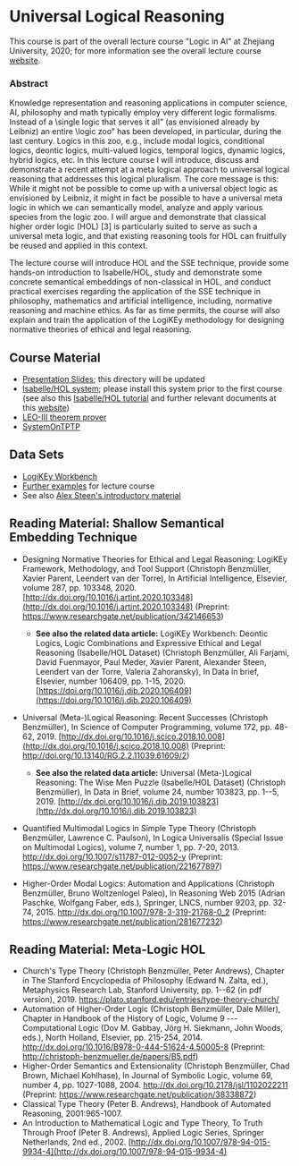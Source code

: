 # Universal Logical Reasoning
This course is part of the overall lecture course "Logic in AI" at Zhejiang University, 2020; for more information see the overall lecture course [website](https://www.xixilogic.org/events/2020/08/course-logic-in-ai/).

### Abstract
Knowledge representation and reasoning applications in computer science, AI, philosophy and math typically employ very different logic formalisms. Instead of a \single logic that serves it all” (as envisioned already by Leibniz) an entire \logic zoo” has been developed, in particular, during the last century. Logics in this zoo, e.g., include modal logics, conditional logics, deontic logics, multi-valued logics, temporal logics, dynamic logics, hybrid logics, etc. In this lecture course I will introduce, discuss and demonstrate a recent attempt at a meta logical approach to universal logical reasoning that addresses this logical pluralism. The core message is this: While it might not be possible to come up with a universal object logic as envisioned by Leibniz, it might in fact be possible to have a universal meta logic in which we can semantically model, analyze and apply various species from the logic zoo. I will argue and demonstrate that classical higher order logic (HOL) [3] is particularly suited to serve as such a universal meta logic, and that existing reasoning tools for HOL can fruitfully be reused and applied in this context.

The lecture course will introduce HOL and the SSE technique, provide some hands-on introduction to Isabelle/HOL, study and demonstrate some concrete semantical embeddings of non-classical in HOL, and conduct practical exercises regarding the application of the SSE technique in philosophy, mathematics and artificial intelligence, including, normative reasoning and machine ethics. As far as time permits, the course will also explain and train the application of the LogiKEy methodology for designing normative theories of ethical and legal reasoning.

## Course Material
- [Presentation Slides](slides); this directory will be updated
- [Isabelle/HOL system](https://isabelle.in.tum.de); please install this system prior to the first course (see also this [Isabelle/HOL tutorial](https://isabelle.in.tum.de/dist/Isabelle2020/doc/tutorial.pdf) and further relevant documents at this [website](https://isabelle.in.tum.de/documentation.html))
- [LEO-III theorem prover](http://page.mi.fu-berlin.de/lex/leo3/)
- [SystemOnTPTP](http://www.tptp.org/cgi-bin/SystemOnTPTP)

## Data Sets
- [LogiKEy Workbench](http://logikey.org)
- [Further examples](examples) for lecture course
- See also [Alex Steen's introductory material](https://github.com/cbenzmueller/LogiKEy/tree/master/buffer/AlexSteen/Deontic)

## Reading Material: Shallow Semantical Embedding Technique
- Designing Normative Theories for Ethical and Legal Reasoning: LogiKEy Framework, Methodology, and Tool Support (Christoph Benzmüller, Xavier Parent, Leendert van der Torre), In Artificial Intelligence, Elsevier, volume 287, pp. 103348, 2020. [http://dx.doi.org/10.1016/j.artint.2020.103348](http://dx.doi.org/10.1016/j.artint.2020.103348) (Preprint: https://www.researchgate.net/publication/342146653) 
  - **See also the related data article:** LogiKEy Workbench: Deontic Logics, Logic Combinations and Expressive Ethical and Legal Reasoning (Isabelle/HOL Dataset) (Christoph Benzmüller, Ali Farjami, David Fuenmayor, Paul Meder, Xavier Parent, Alexander Steen, Leendert van der Torre, Valeria Zahoransky), In Data in brief, Elsevier, number 106409, pp. 1-15, 2020. [https://doi.org/10.1016/j.dib.2020.106409](https://doi.org/10.1016/j.dib.2020.106409)

- Universal (Meta-)Logical Reasoning: Recent Successes (Christoph Benzmüller), In Science of Computer Programming, volume 172, pp. 48-62, 2019. [http://dx.doi.org/10.1016/j.scico.2018.10.008](http://dx.doi.org/10.1016/j.scico.2018.10.008) (Preprint: http://doi.org/10.13140/RG.2.2.11039.61609/2) 
  - **See also the related data article:** Universal (Meta-)Logical Reasoning: The Wise Men Puzzle (Isabelle/HOL Dataset) (Christoph Benzmüller), In Data in Brief, volume 24, number 103823, pp. 1--5, 2019. [http://dx.doi.org/10.1016/j.dib.2019.103823](http://dx.doi.org/10.1016/j.dib.2019.103823)

- Quantified Multimodal Logics in Simple Type Theory (Christoph Benzmüller, Lawrence C. Paulson), In Logica Universalis (Special Issue on Multimodal Logics), volume 7, number 1, pp. 7-20, 2013. http://dx.doi.org/10.1007/s11787-012-0052-y (Preprint: https://www.researchgate.net/publication/221677897) 
- Higher-Order Modal Logics: Automation and Applications (Christoph Benzmüller, Bruno Woltzenlogel Paleo), In Reasoning Web 2015 (Adrian Paschke, Wolfgang Faber, eds.), Springer, LNCS, number 9203, pp. 32-74, 2015. http://dx.doi.org/10.1007/978-3-319-21768-0_2 (Preprint: https://www.researchgate.net/publication/281677232) 

## Reading Material: Meta-Logic HOL
- Church's Type Theory (Christoph Benzmüller, Peter Andrews), Chapter in The Stanford Encyclopedia of Philosophy (Edward N. Zalta, ed.), Metaphysics Research Lab, Stanford University, pp. 1--62 (in pdf version), 2019. https://plato.stanford.edu/entries/type-theory-church/
- Automation of Higher-Order Logic (Christoph Benzmüller, Dale Miller), Chapter in Handbook of the History of Logic, Volume 9 --- Computational Logic (Dov M. Gabbay, Jörg H. Siekmann, John Woods, eds.), North Holland, Elsevier, pp. 215-254, 2014. http://dx.doi.org/10.1016/B978-0-444-51624-4.50005-8 (Preprint: http://christoph-benzmueller.de/papers/B5.pdf)
- Higher-Order Semantics and Extensionality (Christoph Benzmüller, Chad Brown, Michael Kohlhase), In Journal of Symbolic Logic, volume 69, number 4, pp. 1027-1088, 2004. http://dx.doi.org/10.2178/jsl/1102022211 (Preprint: https://www.researchgate.net/publication/38338872)
- Classical Type Theory (Peter B. Andrews), Handbook of Automated Reasoning, 2001:965-1007.
- An Introduction to Mathematical Logic and Type Theory, To Truth Through Proof (Peter B. Andrews), Applied Logic Series, Springer Netherlands, 2nd ed., 2002. [http://dx.doi.org/10.1007/978-94-015-9934-4](http://dx.doi.org/10.1007/978-94-015-9934-4)



